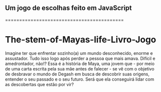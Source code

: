 ## Um jogo de escolhas feito em JavaScript
==========================================
# The-stem-of-Mayas-life-Livro-Jogo
Imagine ter que enfrentar sozinho(a) um mundo desconhecido, enorme e assustador. Tudo isso logo após perder a pessoa que mais amava.
Difícil e amedrontador, não!?
Essa é a história de Maya, uma jovem que - por meio de uma carta escrita pela sua mãe antes de falecer - se vê com o objetivo de desbravar o mundo de Degash em busca de descobrir suas origens, entender o seu passado e o seu futuro.
Será que ela conseguirá lidar com as descobertas que estão por vir?

